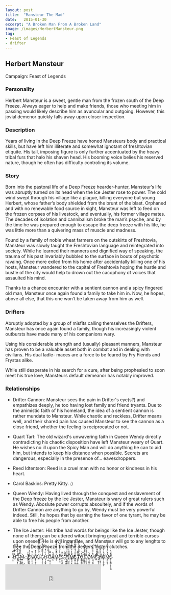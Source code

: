 ```yaml
---
layout: post
title:  "Mansteur The Mad"
date:   2015-01-30
excerpt: "A Broken Man From A Broken Land"
image: /images/HerbertMansteur.png
tag:
- Feast of Legends
- drifter 
---
```


## Herbert Mansteur

Campaign: Feast of Legends

### Personality

Herbert Mansteur is a sweet, gentle man from the frozen south of the Deep Freeze. Always eager to help and make friends, those who meeting him in passing would likely describe him as avuncular and outgoing. However, this jovial demenor quickly falls away upon closer inspection.

### Description

Years of living in the Deep Freeze have honed Mansteurs body and practical skills, but have left him illiterate and somewhat ignotant of freshtovian etiquite. His tall, imposing figure is only further accentuated by the heavy tribal furs that halo his shaven head. His booming voice belies his reserved nature, though he often has difficulty controling its volume. 

### Story

Born into the pastoral life of a Deep Freeze hearder-hunter, Mansteur’s life was abruptly turned on its head when the Ice Jester rose to power. The cold wind swept through his village like a plague, killing everyone but young Herbert, whose father’s body shielded from the brunt of the blast. Orphaned and with no renewable food source in sight, Mansteur was left to feed on the frozen corpses of his livestock, and eventually, his former village mates. The decades of isolation and cannibalism broke the man’s psyche, and by the time he was prepared enough to escape the deep freeze with his life, he was little more than a quivering mass of muscle and madness.

Found by a family of noble wheat farmers on the outskirts of Freshtovia, Mansteur was slowly taught the Freshtovian language and reintegrated into society. While he learned their manners and dignified way of speaking, the trauma of his past invariably bubbled to the surface in bouts of psychotic ravaing. Once more exiled from his home after accidentally killing one of his hosts, Mansteur wandered to the capital of Freshtovia hoping the hustle and bustle of the city would help to drown out the cacophony of voices that assaulted his mind. 

Thanks to a chance encounter with a sentient cannon and a spicy fingered old man, Mansteur once again found a family to take him in. Now, he hopes, above all else, that this one won’t be taken away from him as well.


### Drifters

Abruptly adopted by a group of misfits calling themselves the Drifters, Mansteur has once again found a family, though his increasingly violent outbursts have made many of his companions wary. 

Using his considerable strength and (usually) pleasant manners, Mansteur has proven to be a valuable asset both in combat and in dealing with civilians. His dual ladle- maces are a force to be feared by Fry Fiends and Frystas alike.

While still desperate in his search for a cure, after being prophesied to soon meet his true love, Mansteurs default demeanor has notably improved.



### Relationships

- Drifter Cannon: Mansteur sees the pain in Drifter's eye(s?) and empathizes deeply, he too having lost family and friend tryants. Due to the animistic faith of his homeland, the idea of a sentient cannon is rather mundate to Mansteur. While chaotic and reckless, Drifter means well, and their shared pain has caused Mansteur to see the cannon as a close friend, whether the feeling is reciprocated or not.

- Quart Tart: The old wizard's unwavering faith in Queen Wendy directly contradicting his chaotic disposition have left Mansteur weary of Quart. He wishes no ill upon the Spicy Man and will do anything he can to aid him, but intends to keep his distance when possible. Secrets are dangerous, especially in the presence of... eavesdroppers.

- Reed Idtentson: Reed is a cruel man with no honor or kindness in his heart. 

- Carol Baskins: Pretty Kitty. :)

- Queen Wendy: Having lived through the conquest and enslavement of the Deep freeze by the Ice Jester, Mansteur is wary of great rulers such as Wendy. Aboslute power corrupts absoultely, and if the words of Drifter Cannon are anything to go by, Wendy must be very powerful indeed. Still, he hopes that by earning the favor of one tyrant, he may be able to free his people from another.

- The Ice Jester: His tribe had words for beings like the Ice Jester, though none of them can be uttered witout bringing great and terrible curses upon oneself. He is evil incarnate, and Mansteur will go to any lenghts to free the Deep Freeze from the Jesters frozen clutches.

-  ̷̩͓̤̒̈̂͑͊͝[H̷̜̄̄͒̓͛̊̈́͌̕͝ ̶̥̹̯͔̖̩̹͇̝̺̖̆̀̾̌̐͆͐̈́͒͐̈́Ĩ̴͙̺̘͠ ̷̢̻̰̫̥̳̰̬̫̼͔̦͋̀̏̌̃̈́̓̑̕Ḿ̴͖̲̠̦͇͜ ](https://drifter-handbook.github.io/him.html):[ ̸̢͇̰̯̭̈̆͑͛ͅE̶͈̖͕̩͎͔̪̩̟̲̞̱͂̾̔̒̈́͂͗̋̽́̕̕͜N̷̡̨̮̹͔̹͓̥̳̣̲̩̾̓̆Ơ̵̡̨̡̫͙̠͍͍̲͓͎͇͓̳̐͂̾͒̕͜U̴̢̓̈́̂͋̓̄͒̾̑͋̿͘͠͠Ģ̴̡̖̹̠͉͛̉̌͌͋̏̂̾̌͗̈̄͑̔̆ͅH̴̢̠̖̘̪̟̘͓̝͉̾̀̋̀̈̽͑̿ͅ ̷̜͖̑͗̾́̿̀͘͝G̷̠͕͓̟̜̟̪̩͙̬͕̩̏̿̂Ä̶̡̛̪́̃͘M̴̡͎̄̀͋͊̅̋̈́̋̏̐̃̌̆͝Ē̶̫̥̩̰͂͛̾̾̑̉̾̾͆S̷̨̧̠̱̘͍̜̣͕͇̠̱̦̄̅̅͊,̴̛̫̎͗͊͗ ̷̢̜̝̻̖̳̥̟̲̦͒̉̉T̵̝̪̪̥͚̹̹̦̭̼̭̦̓̓̓́̉̽̄̒͋̌͐̚͜͝ͅI̵̢͉͈͕͕̩̥̦̭͙͉͎͆̑̊̊̍̓͂͒̅̾̀͠M̸̳̖͈̗͔͉͉͚̂̋̀̒̊̈̈́͌̄͒̒̾̕ͅË̵̡͍̳̲̣̬̥̹̱̩̺̩̓̽́́̌́̓͒͆̏̒̉͝ ̶̧͙̗̘̱̻̙̳̙̖͍͕̦̋͋͂̔T̸̨̝͛̈́̃̈͊̑̌͂̒̔͗̚͘͝Ǫ̶̳̻͎̳͙͉̪̰̞̳̆̓͝ ̸̡̬͇͍̥̙̞̄͆̾̑͐̇̀̓̿̓C̷̢̨͖̱͎͉̗̟͇̣̥̱͓͇̑̈̔̑̑̈́͂̏Ǫ̸̢̹̳͎̺̺͍̪͈̮͍̠̱̈́̀̕ͅM̷̱͖͖̮̘̫̭͉̩̉̽̓̒͐̑̊͛͠ͅE̶̫͇͆̔͝ ̷̧̣̮͖̖̩̦̦̫̱͕͚̣͙̥̃͌͆̿̅̃̈́̌̑͑̕Ḩ̸͎͙͕̤̩̪͇̖̾̋̎͋̽͌̏̚̚͝O̸̢̤̩̜̱̣̱̰̔́̆̉͛͂̆̚ͅḾ̸̢͈̖̰͉̓̌̈́̊̐̅̅̌̽͌̃̌ͅȨ̴̡̧̨̳̗͕̗̘͓͚̍̌̈́̀̚](https://drifter-handbook.github.io/him.html)


<iframe src="https://w.soundcloud.com/player/?url=https%3A//api.soundcloud.com/tracks/205932681&color=%23ff5500&auto_play=false&hide_related=false&show_comments=true&show_user=true&show_reposts=false&show_teaser=true&visual=true" width="300" height="80" frameborder="0" allowtransparency="true" allow="encrypted-media"></iframe>
